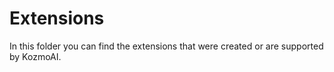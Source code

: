 # Extensions

In this folder you can find the extensions that were created or are supported by KozmoAI.
